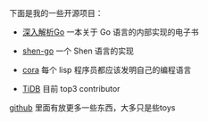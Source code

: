 下面是我的一些开源项目：

* [深入解析Go](https://github.com/tiancaiamao/go-internals)
	一本关于 Go 语言的内部实现的电子书

* [shen-go](https://github.com/tiancaiamao/shen-go)
	一个 Shen 语言的实现

* [cora](https://github.com/tiancaiamao/cora)
	每个 lisp 程序员都应该发明自己的编程语言
    
* [TiDB](https://github.com/pingcap/tidb)
    目前 top3 contributor

[github](https://github.com/tiancaiamao/) 里面有放更多一些东西，大多只是些toys
